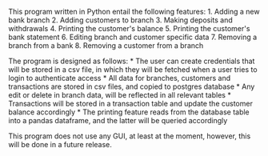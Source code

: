 This program written in Python entail the following features:
    1. Adding a new bank branch
    2. Adding customers to branch
    3. Making deposits and withdrawals
    4. Printing the customer's balance
    5. Printing the customer's bank statement
    6. Editing branch and customer specific data
    7. Removing a branch from a bank
    8. Removing a customer from a branch

The program is designed as follows:
    * The user can create credentials that will be stored in a csv file, in which they will be fetched when a user tries to login to authenticate access
    * All data for branches, customers and transactions are stored in csv files, and copied to postgres database
    * Any edit or delete in branch data, will be reflected in all relevant tables
    * Transactions will be stored in a transaction table and update the customer balance accordingly
    * The printing feature reads from the database table into a pandas dataframe, and the latter will be queried accordingly

This program does not use any GUI, at least at the moment, however, this will be done in a future release.
    
    
